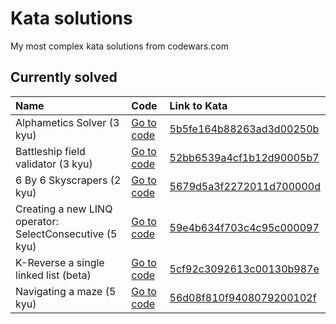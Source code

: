 # Kata solutions

My most complex kata solutions from codewars.com

## Currently solved

| Name                                                    | Code                                                                                                | Link to Kata                                                                        |
|:--------------------------------------------------------|:----------------------------------------------------------------------------------------------------|:------------------------------------------------------------------------------------|
| Alphametics Solver (3 kyu)                              | [Go to code](Alphametics/Alphametics_Solver_5b5fe164b88263ad3d00250b/Program.cs)                    | [5b5fe164b88263ad3d00250b](https://www.codewars.com/kata/5b5fe164b88263ad3d00250b)  |
| Battleship field validator (3 kyu)                      | [Go to code](BattleshipFieldValidator/BattleshipFieldValidator_52bb6539a4cf1b12d90005b7/Program.cs) | [52bb6539a4cf1b12d90005b7](https://www.codewars.com/kata/52bb6539a4cf1b12d90005b7)  |
| 6 By 6 Skyscrapers (2 kyu)                              | [Go to code](Skyscrapers6By6/Skyscrapers6By6_5679d5a3f2272011d700000d/Skyscrapers.cs)               | [5679d5a3f2272011d700000d](https://www.codewars.com/kata/5679d5a3f2272011d700000d)  |
| Creating a new LINQ operator: SelectConsecutive (5 kyu) | [Go to code](LinqOperator/LinqOperator_59e4b634f703c4c95c000097/Ext.cs)                             | [59e4b634f703c4c95c000097](https://www.codewars.com/kata/59e4b634f703c4c95c000097)  |
| K-Reverse a single linked list (beta)                   | [Go to code](KReverseSingleLinkedList/KReverseSingleLinkedList_5cf92c3092613c00130b987e/Kata.cs)    | [5cf92c3092613c00130b987e](https://www.codewars.com/kata/5cf92c3092613c00130b987e)  |
| Navigating a maze (5 kyu)                               | [Go to code](NavigatingAMaze/NavigatingAMaze_56d08f810f9408079200102f/Kata.cs)                      | [56d08f810f9408079200102f](https://www.codewars.com/kata/56d08f810f9408079200102f)  |
